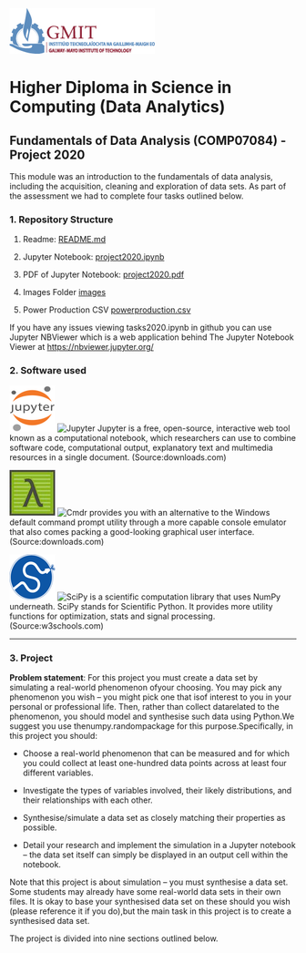 ![GMIT Logo](https://github.com/Munster2020/HDIP_CSDA_COMP08050_PROJECT/blob/main/GMIT_Logo.jpg)
# Higher Diploma in Science in Computing (Data Analytics)
## Fundamentals of Data Analysis (COMP07084) - Project 2020
This module was an introduction to the fundamentals of data analysis, including the acquisition, cleaning and exploration of data sets. As part of the assessment we had to complete four tasks outlined below.

### 1. Repository Structure
1. Readme:
[README.md](https://github.com/Munster2020/HDIP_CSDA_COMP07084_PROJECT/blob/main/README.md)

2. Jupyter Notebook:
[project2020.ipynb](https://github.com/Munster2020/HDIP_CSDA_COMP07084_PROJECT/blob/main/project2020.ipynb)

3. PDF of Jupyter Notebook:
[project2020.pdf](https://github.com/Munster2020/HDIP_CSDA_COMP07084_PROJECT/blob/main/project2020.pdf)

4. Images Folder
[images](https://github.com/Munster2020/HDIP_CSDA_COMP07084_PROJECT/tree/main/images)

4. Power Production CSV
[powerproduction.csv](https://github.com/Munster2020/HDIP_CSDA_COMP07084_PROJECT/blob/main/powerproduction.csv)

If you have any issues viewing tasks2020.ipynb in github you can use Jupyter NBViewer which is a web application behind The Jupyter Notebook Viewer at https://nbviewer.jupyter.org/

### 2. Software used

![logo](https://github.com/Munster2020/HDIP_CSDA_COMP08050_PROJECT/blob/main/images/JupyterN.png "Jupyter")
![Jupyter](https://jupyter.org/) Jupyter is a free, open-source, interactive web tool known as a computational notebook, which researchers can use to combine software code, computational output, explanatory text and multimedia resources in a single document. (Source:downloads.com)

![logo](https://github.com/Munster2020/HDIP_CSDA_COMP08050_PROJECT/blob/main/images/cmdr.png "Cmder")
![Cmdr](https://cmder.net/) provides you with an alternative to the Windows default command prompt utility through a more capable console emulator that also comes packing a good-looking graphical user interface. (Source:downloads.com)

![logo](https://github.com/Munster2020/HDIP_CSDA_COMP08050_PROJECT/blob/main/images/Scipy.png "Scipy")
![SciPy](https://www.scipy.org/) is a scientific computation library that uses NumPy underneath. SciPy stands for Scientific Python. It provides more utility functions for optimization, stats and signal processing. (Source:w3schools.com)

---
### 3. Project

__Problem statement__: For this project you must create a data set by simulating a real-world phenomenon ofyour choosing.  You may pick any phenomenon you wish – you might pick one that isof interest to you in your personal or professional life.  Then, rather than collect datarelated to the phenomenon, you should model and synthesise such data using Python.We suggest you use thenumpy.randompackage for this purpose.Specifically, in this project you should:

- Choose a real-world phenomenon that can be measured and for which you could collect at least one-hundred data points across at least four different variables.

- Investigate  the  types  of  variables  involved,  their  likely  distributions,  and  their relationships with each other.

- Synthesise/simulate a data set as closely matching their properties as possible.

- Detail your research and implement the simulation in a Jupyter notebook – the data set itself can simply be displayed in an output cell within the notebook.


Note that this project is about simulation – you must synthesise a data set.  Some students may already have some real-world data sets in their own files.  It is okay to base your synthesised data set on these should you wish (please reference it if you do),but the main task in this project is to create a synthesised data set.

The project is divided into nine sections outlined below.
